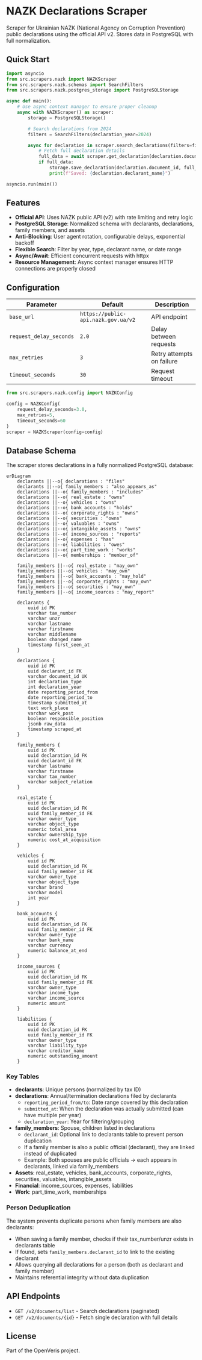 # NAZK Declarations Scraper

Scraper for Ukrainian NAZK (National Agency on Corruption Prevention) public declarations using the official API v2. Stores data in PostgreSQL with full normalization.

## Quick Start

```python
import asyncio
from src.scrapers.nazk import NAZKScraper
from src.scrapers.nazk.schemas import SearchFilters
from src.scrapers.nazk.postgres_storage import PostgreSQLStorage

async def main():
    # Use async context manager to ensure proper cleanup
    async with NAZKScraper() as scraper:
        storage = PostgreSQLStorage()

        # Search declarations from 2024
        filters = SearchFilters(declaration_year=2024)

        async for declaration in scraper.search_declarations(filters=filters, max_pages=5):
            # Fetch full declaration details
            full_data = await scraper.get_declaration(declaration.document_id)
            if full_data:
                storage.save_declaration(declaration.document_id, full_data.data)
                print(f"Saved: {declaration.declarant_name}")

asyncio.run(main())
```

## Features

- **Official API**: Uses NAZK public API (v2) with rate limiting and retry logic
- **PostgreSQL Storage**: Normalized schema with declarants, declarations, family members, and assets
- **Anti-Blocking**: User agent rotation, configurable delays, exponential backoff
- **Flexible Search**: Filter by year, type, declarant name, or date range
- **Async/Await**: Efficient concurrent requests with httpx
- **Resource Management**: Async context manager ensures HTTP connections are properly closed

## Configuration

| Parameter | Default | Description |
|-----------|---------|-------------|
| `base_url` | `https://public-api.nazk.gov.ua/v2` | API endpoint |
| `request_delay_seconds` | `2.0` | Delay between requests |
| `max_retries` | `3` | Retry attempts on failure |
| `timeout_seconds` | `30` | Request timeout |

```python
from src.scrapers.nazk.config import NAZKConfig

config = NAZKConfig(
    request_delay_seconds=3.0,
    max_retries=5,
    timeout_seconds=60
)
scraper = NAZKScraper(config=config)
```

## Database Schema

The scraper stores declarations in a fully normalized PostgreSQL database:

```mermaid
erDiagram
    declarants ||--o{ declarations : "files"
    declarants ||--o{ family_members : "also_appears_as"
    declarations ||--o{ family_members : "includes"
    declarations ||--o{ real_estate : "owns"
    declarations ||--o{ vehicles : "owns"
    declarations ||--o{ bank_accounts : "holds"
    declarations ||--o{ corporate_rights : "owns"
    declarations ||--o{ securities : "owns"
    declarations ||--o{ valuables : "owns"
    declarations ||--o{ intangible_assets : "owns"
    declarations ||--o{ income_sources : "reports"
    declarations ||--o{ expenses : "has"
    declarations ||--o{ liabilities : "owes"
    declarations ||--o{ part_time_work : "works"
    declarations ||--o{ memberships : "member_of"

    family_members ||--o{ real_estate : "may_own"
    family_members ||--o{ vehicles : "may_own"
    family_members ||--o{ bank_accounts : "may_hold"
    family_members ||--o{ corporate_rights : "may_own"
    family_members ||--o{ securities : "may_own"
    family_members ||--o{ income_sources : "may_report"

    declarants {
        uuid id PK
        varchar tax_number
        varchar unzr
        varchar lastname
        varchar firstname
        varchar middlename
        boolean changed_name
        timestamp first_seen_at
    }

    declarations {
        uuid id PK
        uuid declarant_id FK
        varchar document_id UK
        int declaration_type
        int declaration_year
        date reporting_period_from
        date reporting_period_to
        timestamp submitted_at
        text work_place
        varchar work_post
        boolean responsible_position
        jsonb raw_data
        timestamp scraped_at
    }

    family_members {
        uuid id PK
        uuid declaration_id FK
        uuid declarant_id FK
        varchar lastname
        varchar firstname
        varchar tax_number
        varchar subject_relation
    }

    real_estate {
        uuid id PK
        uuid declaration_id FK
        uuid family_member_id FK
        varchar owner_type
        varchar object_type
        numeric total_area
        varchar ownership_type
        numeric cost_at_acquisition
    }

    vehicles {
        uuid id PK
        uuid declaration_id FK
        uuid family_member_id FK
        varchar owner_type
        varchar object_type
        varchar brand
        varchar model
        int year
    }

    bank_accounts {
        uuid id PK
        uuid declaration_id FK
        uuid family_member_id FK
        varchar owner_type
        varchar bank_name
        varchar currency
        numeric balance_at_end
    }

    income_sources {
        uuid id PK
        uuid declaration_id FK
        uuid family_member_id FK
        varchar owner_type
        varchar income_type
        varchar income_source
        numeric amount
    }

    liabilities {
        uuid id PK
        uuid declaration_id FK
        uuid family_member_id FK
        varchar owner_type
        varchar liability_type
        varchar creditor_name
        numeric outstanding_amount
    }
```

### Key Tables

- **declarants**: Unique persons (normalized by tax ID)
- **declarations**: Annual/termination declarations filed by declarants
  - `reporting_period_from/to`: Date range covered by this declaration
  - `submitted_at`: When the declaration was actually submitted (can have multiple per year)
  - `declaration_year`: Year for filtering/grouping
- **family_members**: Spouse, children listed in declarations
  - `declarant_id`: Optional link to declarants table to prevent person duplication
  - If a family member is also a public official (declarant), they are linked instead of duplicated
  - Example: Both spouses are public officials → each appears in declarants, linked via family_members
- **Assets**: real_estate, vehicles, bank_accounts, corporate_rights, securities, valuables, intangible_assets
- **Financial**: income_sources, expenses, liabilities
- **Work**: part_time_work, memberships

### Person Deduplication

The system prevents duplicate persons when family members are also declarants:
- When saving a family member, checks if their tax_number/unzr exists in declarants table
- If found, sets `family_members.declarant_id` to link to the existing declarant
- Allows querying all declarations for a person (both as declarant and family member)
- Maintains referential integrity without data duplication

## API Endpoints

- `GET /v2/documents/list` - Search declarations (paginated)
- `GET /v2/documents/{id}` - Fetch single declaration with full details

## License

Part of the OpenVeris project.
